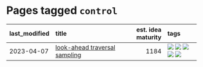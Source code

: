 # Pages tagged `control`

|last_modified|title|est. idea maturity|tags
|:---|:---|---:|:---|
|2023-04-07|[look-ahead traversal sampling](../look-ahead-traversal-sampling.md)|1184|[![](https://img.shields.io/badge/tag-MCMC-b5656)](../tags/MCMC.md) [![](https://img.shields.io/badge/tag-animation-b7fb0)](../tags/animation.md) [![](https://img.shields.io/badge/tag-control-28da35)](../tags/control.md) [![](https://img.shields.io/badge/tag-experimental-77485f)](../tags/experimental.md) [![](https://img.shields.io/badge/tag-image_generation-f76896)](../tags/image_generation.md)|